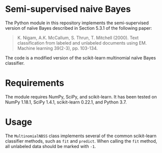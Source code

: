 # Semi-supervised naive Bayes

The Python module in this repository implements the semi-supervised version of naïve Bayes described in Section 5.3.1 of the following paper:

>K. Nigam, A.K. McCallum, S. Thrun, T. Mitchell (2000). Text classification from labeled and unlabeled documents using EM. Machine learning 39(2-3), pp. 103-134.

The code is a modified version of the scikit-learn multinomial naïve Bayes classifier.

# Requirements

The module requires NumPy, SciPy, and scikit-learn.  It has been tested on NumPy 1.18.1, SciPy 1.4.1, scikit-learn 0.22.1, and Python 3.7.

# Usage

The `MultinomialNBSS` class implements several of the common scikit-learn classifier methods, such as `fit` and `predict`.  When calling the `fit` method, all unlabeled data should be marked with `-1`.
